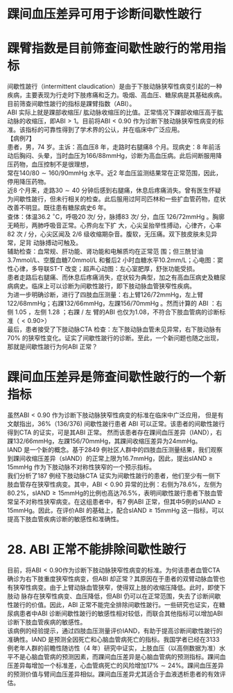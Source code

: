 # 踝间血压差异可用于诊断间歇性跛行  
#  踝臂指数是目前筛查间歇性跛行的常用指标  
间歇性跛行（intermittent claudication）是由于下肢动脉狭窄性病变引起的一种疾病，主要表现为行走时下肢疼痛和乏力。吸烟、高血压、糖尿病是其基础疾病。目前筛查间歇性跛行的指标是踝臂指数（ABI）。  
ABI 实际上就是踝部收缩压/ 肱动脉收缩压的比值。正常情况下踝部收缩压高于肱动脉的收缩压，即$\mathrm{ABI}>1$。目前将ABI$<0.90$ 作为诊断下肢动脉狭窄性病变的标准。该指标的可靠性得到了学术界的公认，并在临床中广泛应用。  
【病例7】  
患者，男，74 岁。主诉：高血压8 年，走路时右腿痛8 个月。现病史：8 年前活动后胸闷、头晕，当时血压为166/88mmHg，诊断为高血压病。此后间断服用降压药物，血压控制不是很理想，  
常在$140/80\sim160/90\mathrm{mmHg}$ 水平。近2 年血压监测结果常在正常范围，因此，停用降压药物。  
近8 个月来，走路$30\sim40$ 分钟后感到右腿痛，休息后疼痛消失。曾有医生怀疑为间歇性跛行，但未行相关的检查。此后服用过阿司匹林和一些扩血管药物，症状改善不明显。既往患有糖尿病史6 年。  
查体：体温$36.2~^{\circ}\mathrm{C}$，呼吸20 次/ 分，脉搏83 次/ 分，血压 $126/72\mathrm{mmHg}$ 。胸廓无畸形，两肺呼吸音正常。心界向左下扩 大，心尖呈抬举性搏动，心律齐，心率 82  次 /  分，心尖区闻及 2/6  级收缩期杂音。腹软，无压痛。双下肢皮肤未见异常，足背 动脉搏动可触及。  
辅助检查：血常规、肝功能、肾功能和电解质均在正常范 围；但三酰甘油3.7mmol/L、空腹血糖7.0mmol/L 和餐后2 小时血糖水平$10.2\mathrm{mm}/\mathrm{L}$；心电图：窦性心律，多导联ST-T 改变；超声心动图：左心室肥厚，舒张功能受损。  
患者走路后右腿痛、而休息后疼痛消失，症状较为典型，加之有高血压病史及糖尿病病史。临床上可以诊断为间歇性跛行，即下肢动脉血管狭窄性疾病。  
为进一步明确诊断，进行了四肢血压测量：右上臂$126/72\mathrm{mmHg}$，左上臂$122/68\mathrm{mmHg}$；右踝$132/66\mathrm{mmHg}$，左踝$156/70\mathrm{mmHg}$ 。然而计算的 ABI ：右侧 1.05 ，左侧 1.28 ；右踝 /  左 臂的ABI 也仅为1.08，不符合下肢血管病的诊断标准（$<0.90\big>$）  
最后，患者接受了下肢动脉CTA 检查：左下肢动脉血管未见异常，右下肢动脉有$70\%$ 的狭窄性变化。证实了间歇性跛行的诊断。至此，一个新问题也随之出现，那就是间歇性跛行为何ABI 正常？  
#  踝间血压差异是筛查间歇性跛行的一个新指标  
虽然$\mathrm{ABI}<0.90$ 作为诊断下肢动脉狭窄性病变的标准在临床中广泛应用， 但是有文献指出，$36\%$（136/376) 间歇性跛行患者 ABI 可以正常。该患者的间歇性跛行得到CTA 的证实，可是其ABI 正常。 然而该患者存在踝间血压差异（IAND），右踝$132/66\mathrm{mmHg}$，左踝$156/70\mathrm{mmHg}$，其踝间收缩压差异为$24\mathrm{mmHg}$。  
IAND 是一个新的概念。基于2849 例社区人群中的四肢血压测量结果，我们观察到踝间收缩压差异（sIAND）的正常上限为$16.7\mathrm{mmHg}$，因此，提出$\mathrm{sIAND}\geqslant15\mathrm{mmHg}$ 作为下肢动脉不对称性狭窄的一个预示指标。  
我们分析了187 例经下肢动脉CTA 证实为间歇性跛行的患者，他们至少有一侧下肢血管存在狭窄性病变。其中，$\mathrm{ABI}<0.90$ 异常的比例：右侧为$78.6\%$，左侧为$80.2\%$，$\mathrm{sIAND\geqslant15mmHg}$的比例也高达$76.5\%$，表明间歇性跛行患者下肢血管常呈不对称性狭窄病变。在这组患者中，有7 例ABI 正常，但其中5例的$\mathrm{sIAND}\geqslant15\mathrm{mmHg}$。因此，在评价ABI 的基础上，配合$\mathrm{sIAND}\geqslant15\mathrm{mmHg}$ 这一指标，可以提高下肢血管疾病诊断的敏感性和准确性。  
# 28. ABI 正常不能排除间歇性跛行  
目前，将$\mathrm{ABI}<0.90$作为诊断下肢动脉狭窄性病变的标准。为何该患者血管CTA 确诊为右下肢重度狭窄性病变，但ABI 却正常？其原因在于患者的双臂动脉血管也有狭窄性病变。由于上臂动脉血管狭窄，使得双上肢的收缩压降低。此时，即使下肢动 脉存在狭窄性病变、血压降低，但ABI 仍可以在正常范围，失去了诊断间歇性跛行的价值。因此，ABI 正常不能完全排除间歇性跛行。一些研究也证实，在糖尿病患者中ABI 诊断间歇性跛行的敏感性相对较低，而联合其他指标可以增加ABI 诊断下肢血管疾病的敏感性。  
该病例的经验提示，通过四肢血压测量评价IAND，有助于提高诊断间歇性跛行的准确性。IAND 是预测全因死亡和心脑血管病死亡的指标。我国学者已经在3133 例老年人群的前瞻性随访性（4 年）研究中证实，上肢血压（以高侧数据为准）水平不是心脑血管病的预测因素，而踝间血压差异是心脑血管病的预测指标。踝间血压差异每增加一个标准差，心血管病死亡的风险增加$17\%\sim24\%$。踝间血压差异的预测价值与臂间血压差异相似。踝间血压差异尤其适合于血液透析患者的有效评估。  
